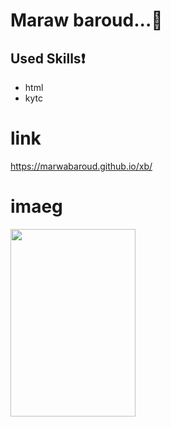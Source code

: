 # Maraw baroud...:girl:
## Used Skills:exclamation:
* html
* kytc
# link
https://marwabaroud.github.io/xb/
# imaeg
<!-- ![](https://user-images.githubusercontent.com/92858352/138871375-fe65d007-c562-4752-a9f3-da20f2e0aed1.png) -->
<img src ="https://user-images.githubusercontent.com/92858352/138871375-fe65d007-c562-4752-a9f3-da20f2e0aed1.png" width="200" height="300">
